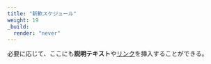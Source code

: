 ```yaml
---
title: "新歓スケジュール"
weight: 19
_build:
  render: "never"
---
```


必要に応じて、ここにも**説明テキスト**や[リンク](https://example.com)を挿入することができる。
